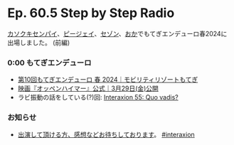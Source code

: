 # Ep. 60.5 Step by Step Radio

[カソクキセンパイ](https://twitter.com/AccSempai)、[ピージェイ](https://twitter.com/xiPJ)、[セゾン](https://twitter.com/ShowEachLow)、[おか](https://twitter.com/nowohyeah)でもてぎエンデューロ春2024に出場しました。 (前編)  

### 0:00 もてぎエンデューロ

- [第10回もてぎエンデューロ 春 2024｜モビリティリゾートもてぎ](https://motegi7h.jp/haru/)
- [映画『オッペンハイマー』公式｜3月29日(金)公開](https://www.oppenheimermovie.jp/)
- ラビ振動の話をしている(?)回: [Interaxion 55: Quo vadis?](https://interaxion-podcast.github.io/55)

### お知らせ

- [出演して頂ける方、感想などお待ちしております](https://interaxion-podcast.github.io/feedback/)。 [#interaxion](https://twitter.com/hashtag/interaxion)
